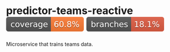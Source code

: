 # predictor-teams-reactive ![Coverage](../.github/badges/teams-coverage.svg) ![Branches](../.github/badges/teams-branches.svg)

Microservice that trains teams data.



